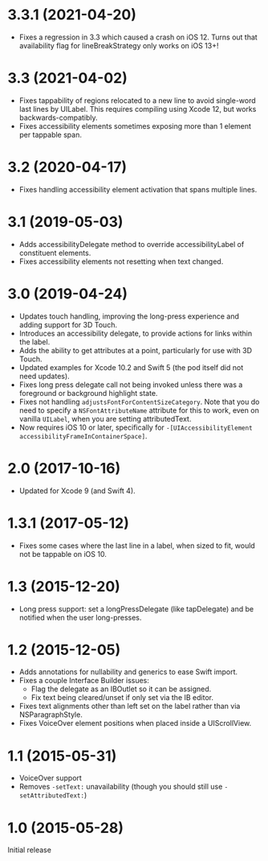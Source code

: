 # 3.3.1 (2021-04-20)
- Fixes a regression in 3.3 which caused a crash on iOS 12. Turns out that availability flag for lineBreakStrategy only works on iOS 13+!

# 3.3 (2021-04-02)

- Fixes tappability of regions relocated to a new line to avoid single-word last lines by UILabel. This requires compiling using Xcode 12, but works backwards-compatibly.
- Fixes accessibility elements sometimes exposing more than 1 element per tappable span.

# 3.2 (2020-04-17)

- Fixes handling accessibility element activation that spans multiple lines.

# 3.1 (2019-05-03)

- Adds accessibilityDelegate method to override accessibilityLabel of constituent elements.
- Fixes accessibility elements not resetting when text changed.

# 3.0 (2019-04-24)

- Updates touch handling, improving the long-press experience and adding support for 3D Touch.
- Introduces an accessibility delegate, to provide actions for links within the label.
- Adds the ability to get attributes at a point, particularly for use with 3D Touch.
- Updated examples for Xcode 10.2 and Swift 5 (the pod itself did not need updates).
- Fixes long press delegate call not being invoked unless there was a foreground or background highlight state.
- Fixes not handling `adjustsFontForContentSizeCategory`. Note that you do need to specify a `NSFontAttributeName` attribute for this to work, even on vanilla `UILabel`, when you are setting attributedText.
- Now requires iOS 10 or later, specifically for `-[UIAccessibilityElement accessibilityFrameInContainerSpace]`.

# 2.0 (2017-10-16)

- Updated for Xcode 9 (and Swift 4).

# 1.3.1 (2017-05-12)

- Fixes some cases where the last line in a label, when sized to fit, would not be tappable on iOS 10.

# 1.3 (2015-12-20)

- Long press support: set a longPressDelegate (like tapDelegate) and be notified when the user long-presses.

# 1.2 (2015-12-05)

- Adds annotations for nullability and generics to ease Swift import.
- Fixes a couple Interface Builder issues:
    - Flag the delegate as an IBOutlet so it can be assigned.
    - Fix text being cleared/unset if only set via the IB editor.
- Fixes text alignments other than left set on the label rather than via NSParagraphStyle.
- Fixes VoiceOver element positions when placed inside a UIScrollView.

# 1.1 (2015-05-31)

- VoiceOver support
- Removes `-setText:` unavailability (though you should still use `-setAttributedText:`)

# 1.0 (2015-05-28)

Initial release
